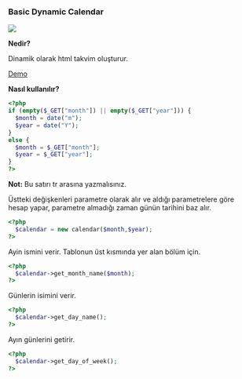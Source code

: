 ### Basic Dynamic Calendar
<p>
  <img src="https://hasimyerli.com/projects/images/project-img/calendar1.png">
</p>

**Nedir?**

Dinamik olarak html takvim oluşturur.

[Demo](https://hasimyerli.com/projects/calendar-class.php)


**Nasıl kullanılır?**

```php
<?php
if (empty($_GET["month"]) || empty($_GET["year"])) {
  $month = date("m");
  $year = date("Y");
}
else {
  $month = $_GET["month"];
  $year = $_GET["year"];
}
?>
```
**Not:**  Bu satırı tr arasına yazmalısınız.

Üstteki değişkenleri parametre olarak alır ve aldığı parametrelere göre hesap yapar, parametre almadığı zaman günün tarihini baz alır.

```php
<?php
  $calendar = new calendar($month,$year);
?>
```
Ayin ismini verir. Tablonun üst kısmında yer alan bölüm için.

```php
<?php
  $calendar->get_month_name($month);
?>
```

Günlerin isimini verir.

```php
<?php
  $calendar->get_day_name();
?>
```

Ayın günlerini getirir.

```php
<?php
  $calendar->get_day_of_week();
?>
```

